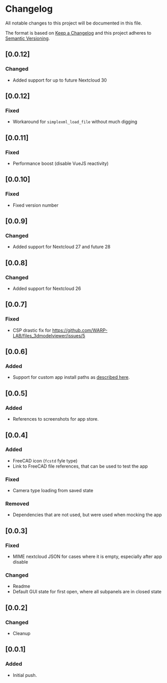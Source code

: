 # Changelog

All notable changes to this project will be documented in this file.

The format is based on [Keep a Changelog](https://keepachangelog.com/en/1.0.0/) and this project adheres to [Semantic Versioning](https://semver.org/spec/v2.0.0.html).

## [0.0.12]

### Changed

- Added support for up to future Nextcloud 30

## [0.0.12]

### Fixed

- Workaround for `simplexml_load_file` without much digging

## [0.0.11]

### Fixed

- Performance boost (disable VueJS reactivity)

## [0.0.10]

### Fixed

- Fixed version number

## [0.0.9]

### Changed

- Added support for Nextcloud 27 and future 28

## [0.0.8]

### Changed

- Added support for Nextcloud 26

## [0.0.7]

### Fixed

- CSP drastic fix for <https://github.com/WARP-LAB/files_3dmodelviewer/issues/5>

## [0.0.6]

### Added

- Support for custom app install paths as [described here](https://docs.nextcloud.com/server/latest/admin_manual/apps_management.html#using-custom-app-directories).

## [0.0.5]

### Added

- References to screenshots for app store.

## [0.0.4]

### Added

- FreeCAD icon (`fcstd` fyle type)
- Link to FreeCAD file references, that can be used to test the app

### Fixed

- Camera type loading from saved state

### Removed

- Dependencies that are not used, but were used when mocking the app

## [0.0.3]

### Fixed

- MIME nextcloud JSON for cases where it is empty, especially after app disable

### Changed

- Readme
- Default GUI state for first open, where all subpanels are in closed state

## [0.0.2]

### Changed

- Cleanup

## [0.0.1]

### Added

- Initial push.
